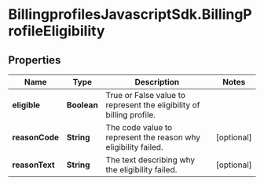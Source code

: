 # BillingprofilesJavascriptSdk.BillingProfileEligibility

## Properties
Name | Type | Description | Notes
------------ | ------------- | ------------- | -------------
**eligible** | **Boolean** | True or False value to represent the eligibility of billing profile. | 
**reasonCode** | **String** | The code value to represent the reason why eligibility failed. | [optional] 
**reasonText** | **String** | The text describing why the eligibility failed. | [optional] 


